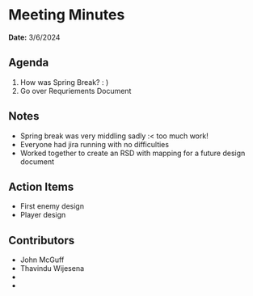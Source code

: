 # Meeting Minutes
**Date:** 3/6/2024

## Agenda
1. How was Spring Break? : )
2. Go over Requriements Document

## Notes
* Spring break was very middling sadly :< too much work!
* Everyone had jira running with no difficulties
* Worked together to create an RSD with mapping for a future design document

## Action Items
* First enemy design
* Player design
## Contributors
* John McGuff
* Thavindu Wijesena
* 
* 
